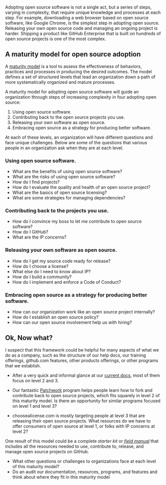 Adopting open source software is not a single act, but a series of steps, varying in complexity, that require unique knowledge and processes at each step. For example, downloading a web browser based on open source software, like Google Chrome, is the simplest step in adopting open source. Releasing your own open source code and managing an ongoing project is harder. Shipping a product like GitHub Enterprise that is built on hundreds of open source projects is one of the most complex.

## A maturity model for open source adoption

A [maturity model](http://martinfowler.com/bliki/MaturityModel.html) is a tool to assess the effectiveness of behaviors, practices and processes in producing the desired outcomes. The model defines a set of structured levels that lead an organization down a path of more systematically organized and mature processes.

A maturity model for adopting open source software will guide an organization through steps of increasing complexity in four adopting open source:

1. Using open source software.
2. Contributing back to the open source projects you use.
3. Releasing your own software as open source.
4. Embracing open source as a strategy for producing better software.

At each of these levels, an organization will have different questions and face unique challenges. Below are some of the questions that various people in an organization ask when they are at each level.

### Using open source software.

- What are the benefits of using open source software?
- What are the risks of using open source software?
- How do I find projects?
- How do I evaluate the quality and health of an open source project?
- What are the basics of open source licensing?
- What are some strategies for managing dependencies?

### Contributing back to the projects you use.

- How do I convince my boss to let me contribute to open source software?
- How do I GitHub?
- What are the IP concerns?

### Releasing your own software as open source.

- How do I get my source code ready for release?
- How do I choose a license?
- What else do I need to know about IP?
- How do I build a community?
- How do I implement and enforce a Code of Conduct?

### Embracing open source as a strategy for producing better software.

- How can our organization work like an open source project internally?
- How do I establish an open source policy?
- How can our open source involvement help us with hiring?

## Ok, Now what?

I suspect that this framework could be helpful for many aspects of what we do as a company, such as the structure of our help docs, our training offerings, github.com features, other products offerings, or other programs that we establish.

- After a very quick and informal glance at our [current docs](https://gist.github.com/bkeepers/0b7fbbb19a7ec4b4c9f7), most of them focus on level 2 and 3.

- Our fantastic [Patchwork](https://github.com/github/patchwork) program helps people learn how to fork and contribute back to open source projects, which fits squarely in level 2 of this maturity model. Is there an opportunity for similar programs focused on level 1 and level 3?

- choosealicense.com is mostly targeting people at level 3 that are releasing their open source projects. What resources do we have to offer consumers of open source at level 1, or folks with IP concerns at level 2?

One result of this model could be a complete _starter kit_ or [_field manual_](https://github.com/github/open-source/issues/94) that includes all the resources needed to use, contribute to, release, and manage open source projects on GitHub.

- What other questions or challenges to organizations face at each level of this maturity model?
- Do an audit our documentation, resources, programs, and features and think about where they fit in this maturity model
